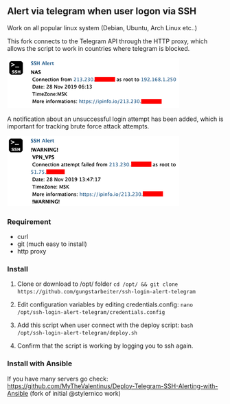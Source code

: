 ## Alert via telegram when user logon via SSH

Work on all popular linux system (Debian, Ubuntu, Arch Linux etc..)

This fork connects to the Telegram API through the HTTP proxy,
which allows the script to work in countries where telegram is blocked.

![Example](msg.png)

A notification about an unsuccessful login attempt has been added, which is important for tracking brute force attack attempts.

![Example](warning.png)

### Requirement
- curl
- git (much easy to install)
- http proxy

### Install
1) Clone or download to /opt/ folder
```cd /opt/ && git clone https://github.com/gungstarbeiter/ssh-login-alert-telegram```

2) Edit configuration variables by editing credentials.config:
```nano /opt/ssh-login-alert-telegram/credentials.config```

3) Add this script when user connect with the deploy script:
```bash /opt/ssh-login-alert-telegram/deploy.sh```

4) Confirm that the script is working by logging you to ssh again.


### Install with Ansible

If you have many servers go check: https://github.com/MyTheValentinus/Deploy-Telegram-SSH-Alerting-with-Ansible (fork of initial @stylernico work)
